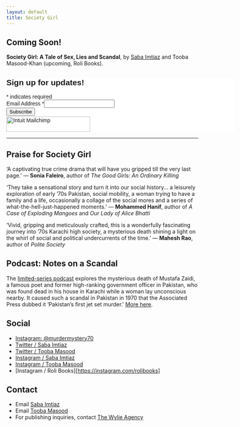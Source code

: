 ```yaml
---
layout: default
title: Society Girl 
---
```


## Coming Soon!

**Society Girl: A Tale of Sex, Lies and Scandal**, by [Saba Imtiaz](https://sabaimtiaz.com) and Tooba Masood-Khan (upcoming, Roli Books). 

<div id="mc_embed_shell">
      <link href="//cdn-images.mailchimp.com/embedcode/classic-061523.css" rel="stylesheet" type="text/css">
  <style type="text/css">
        #mc_embed_signup{background:#fff; false;clear:left; font:14px Helvetica,Arial,sans-serif; width: 600px;}
        /* Add your own Mailchimp form style overrides in your site stylesheet or in this style block.
           We recommend moving this block and the preceding CSS link to the HEAD of your HTML file. */
</style>
<div id="mc_embed_signup">
    <form action="https://protonmail.us17.list-manage.com/subscribe/post?u=1f949c782c463105a58cc9ecb&amp;id=4874c46cb4&amp;f_id=00c16fe0f0" method="post" id="mc-embedded-subscribe-form" name="mc-embedded-subscribe-form" class="validate" target="_blank">
        <div id="mc_embed_signup_scroll"><h2>Sign up for updates!</h2>
            <div class="indicates-required"><span class="asterisk">*</span> indicates required</div>
            <div class="mc-field-group"><label for="mce-EMAIL">Email Address <span class="asterisk">*</span></label><input type="email" name="EMAIL" class="required email" id="mce-EMAIL" required="" value=""><span id="mce-EMAIL-HELPERTEXT" class="helper_text"></span></div>
        <div id="mce-responses" class="clear foot">
            <div class="response" id="mce-error-response" style="display: none;"></div>
            <div class="response" id="mce-success-response" style="display: none;"></div>
        </div>
    <div style="position: absolute; left: -5000px;" aria-hidden="true">
        /* real people should not fill this in and expect good things - do not remove this or risk form bot signups */
        <input type="text" name="b_1f949c782c463105a58cc9ecb_4874c46cb4" tabindex="-1" value="">
    </div>
        <div class="optionalParent">
            <div class="clear foot">
                <input type="submit" name="subscribe" id="mc-embedded-subscribe" class="button" value="Subscribe">
                <p style="margin: 0px auto;"><a href="http://eepurl.com/ixVqgk" title="Mailchimp - email marketing made easy and fun"><span style="display: inline-block; background-color: transparent; border-radius: 4px;"><img class="refferal_badge" src="https://digitalasset.intuit.com/render/content/dam/intuit/mc-fe/en_us/images/intuit-mc-rewards-text-dark.svg" alt="Intuit Mailchimp" style="width: 220px; height: 40px; display: flex; padding: 2px 0px; justify-content: center; align-items: center;"></span></a></p>
            </div>
        </div>
    </div>
</form>
</div>
<script type="text/javascript" src="//s3.amazonaws.com/downloads.mailchimp.com/js/mc-validate.js"></script><script type="text/javascript">(function($) {window.fnames = new Array(); window.ftypes = new Array();fnames[0]='EMAIL';ftypes[0]='email';fnames[1]='FNAME';ftypes[1]='text';fnames[2]='LNAME';ftypes[2]='text';fnames[3]='ADDRESS';ftypes[3]='address';fnames[4]='PHONE';ftypes[4]='phone';fnames[5]='BIRTHDAY';ftypes[5]='birthday';}(jQuery));var $mcj = jQuery.noConflict(true);</script></div>

---

## Praise for Society Girl
‘A captivating true crime drama that will have you gripped till the very last page.’ — **Sonia Faleiro**, author of *The Good Girls: An Ordinary Killing*

‘They take a sensational story and turn it into our social history... a leisurely exploration of early ’70s Pakistan, social mobility, a woman trying to have a family and a life, occasionally a collage of the social mores and a series of what-the-hell-just-happened moments.’ — **Mohammed Hanif**, author of *A Case of Exploding Mangoes* and *Our Lady of Alice Bhatti*

‘Vivid, gripping and meticulously crafted, this is a wonderfully fascinating journey into ’70s Karachi high society, a mysterious death shining a light on the whirl of social and political undercurrents of the time.’ — **Mahesh Rao**, author of *Polite Society*


## Podcast: Notes on a Scandal 

The [limited-series podcast](podcast.md) explores the mysterious death of Mustafa Zaidi, a famous poet and former high-ranking government officer in Pakistan, who was found dead in his house in Karachi while a woman lay unconscious nearby. It caused such a scandal in Pakistan in 1970 that the Associated Press dubbed it ‘Pakistan’s first jet set murder.' [More here](podcast.md).

## Social
- [Instagram: @murdermystery70](https://instagram.com/murdermystery70)
- [Twitter / Saba Imtiaz](https://twitter.com/sabaimtiaz)
- [Twitter / Tooba Masood](https://twitter.com/tabahitooba)
- [Instagram / Saba Imtiaz](https://instagram.com/sabaimtiaz)
- [Instagram / Tooba Masood](https://instagram.com/tabahi_tooba)
- [Instagram / Roli Books][https://instagram.com/rolibooks]


## Contact
- Email [Saba Imtiaz](mailto:saba@mm.st)
- Email [Tooba Masood](mailto:masoodtooba@gmail.com)
- For publishing inquiries, contact [The Wylie Agency](https://www.wylieagency.com/)


